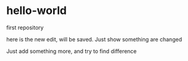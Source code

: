 # hello-world
first repository

here is the new edit, will be saved.
Just show something are changed

Just add something more, and try to find difference
